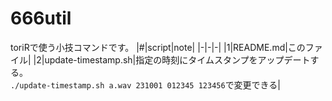 # 666util
toriRで使う小技コマンドです。
|#|script|note|
|-|-|-|
|1|README.md|このファイル|
|2|update-timestamp.sh|指定の時刻にタイムスタンプをアップデートする。<br /> `./update-timestamp.sh a.wav 231001 012345 123456`で変更できる|

